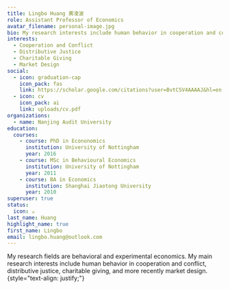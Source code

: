 ```yaml
---
title: Lingbo Huang 黄凌波
role: Assistant Professor of Economics
avatar_filename: personal-image.jpg
bio: My research interests include human behavior in cooperation and conflict, distributive justice, charitable giving, and more recently market design.
interests:
  - Cooperation and Conflict
  - Distributive Justice
  - Charitable Giving
  - Market Design
social:
  - icon: graduation-cap
    icon_pack: fas
    link: https://scholar.google.com/citations?user=BvtCSV4AAAAJ&hl=en
  - icon: cv
    icon_pack: ai
    link: uploads/cv.pdf
organizations:
  - name: Nanjing Audit University
education:
  courses:
    - course: PhD in Econonomics
      institution: University of Nottingham
      year: 2016
    - course: MSc in Behavioural Economics
      institution: University of Nottingham
      year: 2011
    - course: BA in Economics
      institution: Shanghai Jiaotong University
      year: 2010
superuser: true
status:
  icon: ☕️
last_name: Huang
highlight_name: true
first_name: Lingbo
email: lingbo.huang@outlook.com
---
```


My research fields are behavioral and experimental economics. My main research interests include human behavior in cooperation and conflict, distributive justice, charitable giving, and more recently market design.
{style="text-align: justify;"}
